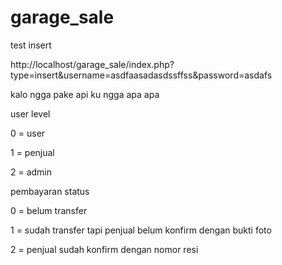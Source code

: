 # garage_sale

test insert

http://localhost/garage_sale/index.php?type=insert&username=asdfaasadasdssffss&password=asdafs


kalo ngga pake api ku ngga apa apa


user level


0 = user

1 = penjual

2 = admin


pembayaran status


0 = belum transfer

1 = sudah transfer tapi penjual belum konfirm dengan bukti foto

2 = penjual sudah konfirm dengan nomor resi


